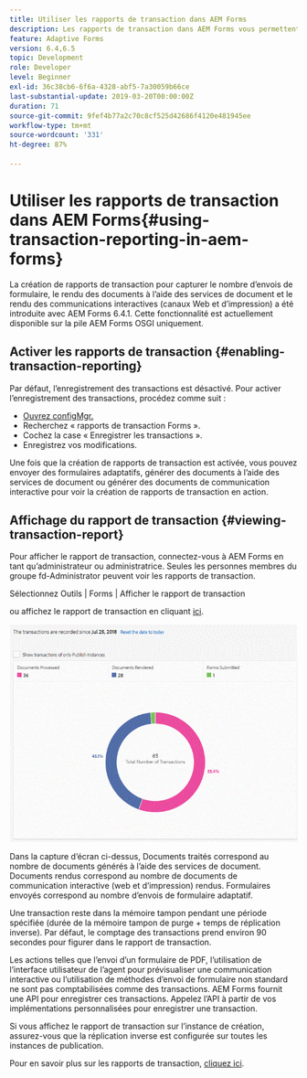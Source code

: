 ```yaml
---
title: Utiliser les rapports de transaction dans AEM Forms
description: Les rapports de transaction dans AEM Forms vous permettent de tenir le compte de toutes les transactions effectuées depuis une date spécifiée sur votre déploiement AEM Forms.
feature: Adaptive Forms
version: 6.4,6.5
topic: Development
role: Developer
level: Beginner
exl-id: 36c38cb6-6f6a-4328-abf5-7a30059b66ce
last-substantial-update: 2019-03-20T00:00:00Z
duration: 71
source-git-commit: 9fef4b77a2c70c8cf525d42686f4120e481945ee
workflow-type: tm+mt
source-wordcount: '331'
ht-degree: 87%

---
```


# Utiliser les rapports de transaction dans AEM Forms{#using-transaction-reporting-in-aem-forms}

La création de rapports de transaction pour capturer le nombre d’envois de formulaire, le rendu des documents à l’aide des services de document et le rendu des communications interactives (canaux Web et d’impression) a été introduite avec AEM Forms 6.4.1. Cette fonctionnalité est actuellement disponible sur la pile AEM Forms OSGI uniquement.

## Activer les rapports de transaction {#enabling-transaction-reporting}

Par défaut, l’enregistrement des transactions est désactivé. Pour activer l’enregistrement des transactions, procédez comme suit :

* [Ouvrez configMgr.](http://localhost:4502/system/console/configMgr)
* Recherchez « rapports de transaction Forms ».
* Cochez la case « Enregistrer les transactions ».
* Enregistrez vos modifications.

Une fois que la création de rapports de transaction est activée, vous pouvez envoyer des formulaires adaptatifs, générer des documents à l’aide des services de document ou générer des documents de communication interactive pour voir la création de rapports de transaction en action.

## Affichage du rapport de transaction {#viewing-transaction-report}

Pour afficher le rapport de transaction, connectez-vous à AEM Forms en tant qu’administrateur ou administratrice. Seules les personnes membres du groupe fd-Administrator peuvent voir les rapports de transaction.

Sélectionnez Outils | Forms | Afficher le rapport de transaction

ou affichez le rapport de transaction en cliquant [ici](http://localhost:4502/mnt/overlay/fd/transaction/gui/content/report.html).

![TransctionReporting](assets/transactionreporting.gif)

Dans la capture d’écran ci-dessus, Documents traités correspond au nombre de documents générés à l’aide des services de document. Documents rendus correspond au nombre de documents de communication interactive (web et d’impression) rendus. Formulaires envoyés correspond au nombre d’envois de formulaire adaptatif.

Une transaction reste dans la mémoire tampon pendant une période spécifiée (durée de la mémoire tampon de purge + temps de réplication inverse). Par défaut, le comptage des transactions prend environ 90 secondes pour figurer dans le rapport de transaction.

Les actions telles que l’envoi d’un formulaire de PDF, l’utilisation de l’interface utilisateur de l’agent pour prévisualiser une communication interactive ou l’utilisation de méthodes d’envoi de formulaire non standard ne sont pas comptabilisées comme des transactions. AEM Forms fournit une API pour enregistrer ces transactions. Appelez l’API à partir de vos implémentations personnalisées pour enregistrer une transaction.

Si vous affichez le rapport de transaction sur l’instance de création, assurez-vous que la réplication inverse est configurée sur toutes les instances de publication.

Pour en savoir plus sur les rapports de transaction, [cliquez ici](https://helpx.adobe.com/experience-manager/6-4/forms/using/transaction-reports-overview.html).
